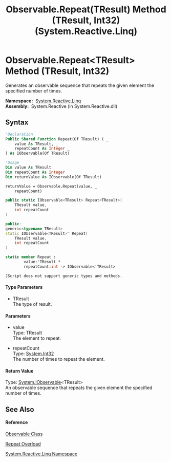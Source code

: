 ﻿---
title: Observable.Repeat(TResult) Method (TResult, Int32) (System.Reactive.Linq)
TOCTitle: Repeat(TResult) Method (TResult, Int32)
ms:assetid: M:System.Reactive.Linq.Observable.Repeat``1(``0,System.Int32)
ms:mtpsurl: https://msdn.microsoft.com/en-us/library/Hh229193(v=VS.103)
ms:contentKeyID: 36068609
ms.date: 06/28/2011
mtps_version: v=VS.103
dev_langs:
- vb
- csharp
- c++
- fsharp
- jscript
---

# Observable.Repeat\<TResult\> Method (TResult, Int32)

Generates an observable sequence that repeats the given element the specified number of times.

**Namespace:**  [System.Reactive.Linq](hh211929\(v=vs.103\).md)  
**Assembly:**  System.Reactive (in System.Reactive.dll)

## Syntax

``` vb
'Declaration
Public Shared Function Repeat(Of TResult) ( _
    value As TResult, _
    repeatCount As Integer _
) As IObservable(Of TResult)
```

``` vb
'Usage
Dim value As TResult
Dim repeatCount As Integer
Dim returnValue As IObservable(Of TResult)

returnValue = Observable.Repeat(value, _
    repeatCount)
```

``` csharp
public static IObservable<TResult> Repeat<TResult>(
    TResult value,
    int repeatCount
)
```

``` c++
public:
generic<typename TResult>
static IObservable<TResult>^ Repeat(
    TResult value, 
    int repeatCount
)
```

``` fsharp
static member Repeat : 
        value:'TResult * 
        repeatCount:int -> IObservable<'TResult> 
```

``` jscript
JScript does not support generic types and methods.
```

#### Type Parameters

  - TResult  
    The type of result.

#### Parameters

  - value  
    Type: TResult  
    The element to repeat.  

<!-- end list -->

  - repeatCount  
    Type: [System.Int32](https://msdn.microsoft.com/en-us/library/td2s409d)  
    The number of times to repeat the element.  

#### Return Value

Type: [System.IObservable](https://msdn.microsoft.com/en-us/library/Dd990377)\<TResult\>  
An observable sequence that repeats the given element the specified number of times.  

## See Also

#### Reference

[Observable Class](hh244252\(v=vs.103\).md)

[Repeat Overload](hh211952\(v=vs.103\).md)

[System.Reactive.Linq Namespace](hh211929\(v=vs.103\).md)

